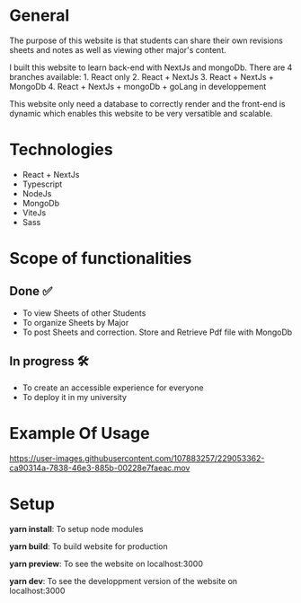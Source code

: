# General

The purpose of this website is that students can share their own revisions sheets and notes as well as viewing other major's content.

I built this website to learn back-end with NextJs and mongoDb. There are 4 branches available:
	1. React only 
	2. React + NextJs
	3. React + NextJs + MongoDb
	4. React + NextJs + mongoDb + goLang in developpement

This website only need a database to correctly render and the front-end is dynamic which enables this website to be very versatible and scalable.

# Technologies

- React + NextJs
- Typescript
- NodeJs
- MongoDb
- ViteJs
- Sass

# Scope of functionalities

## Done ✅

- To view Sheets of other Students 
- To organize Sheets by Major
- To post Sheets and correction. Store and Retrieve Pdf file with MongoDb

## In progress 🛠️

- To create an accessible experience for everyone 
- To deploy it in my university

# Example Of Usage

https://user-images.githubusercontent.com/107883257/229053362-ca90314a-7838-46e3-885b-00228e7faeac.mov

# Setup

**yarn install**: To setup node modules

**yarn build**: To build website for production

**yarn preview**: To see the website on localhost:3000

**yarn dev**: To see the developpment version of the website on localhost:3000

